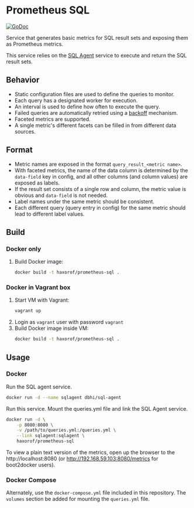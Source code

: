 # Prometheus SQL

[![GoDoc](https://godoc.org/github.com/peakgames/prometheus-sql?status.svg)](https://godoc.org/github.com/peakgames/prometheus-sql)

Service that generates basic metrics for SQL result sets and exposing them as Prometheus metrics.

This service relies on the [SQL Agent](https://github.com/peakgames/sql-agent) service to execute and return the SQL result sets.

## Behavior

- Static configuration files are used to define the queries to monitor.
- Each query has a designated worker for execution.
- An interval is used to define how often to execute the query.
- Failed queries are automatically retried using a [backoff](https://en.wikipedia.org/wiki/Exponential_backoff) mechanism.
- Faceted metrics are supported.
- A single metric's different facets can be filled in from different data sources.

## Format

- Metric names are exposed in the format `query_result_<metric name>`.
- With faceted metrics, the name of the data column is determined by the `data-field` key in config, and all other columns (and column values) are exposed as labels.
- If the result set consists of a single row and column, the metric value is obvious and `data-field` is not needed.
- Label names under the same metric should be consistent.
- Each different query (query entry in config) for the same metric should lead to different label values.

## Build

### Docker only

1. Build Docker image:
    ```bash
    docker build -t haxorof/prometheus-sql .
    ```

### Docker in Vagrant box

1. Start VM with Vagrant:
    ```bash
    vagrant up
    ```
1. Login as `vagrant` user with password `vagrant`
1. Build Docker image inside VM:
    ```bash
    docker build -t haxorof/prometheus-sql .
    ```

## Usage

### Docker

Run the SQL agent service.

```bash
docker run -d --name sqlagent dbhi/sql-agent
```

Run this service. Mount the queries.yml file and link the SQL Agent service.

```bash
docker run -d \
    -p 8080:8080 \
    -v /path/to/queries.yml:/queries.yml \
    --link sqlagent:sqlagent \
    haxorof/prometheus-sql
```

To view a plain text version of the metrics, open up the browser to the http://localhost:8080 (or http://192.168.59.103:8080/metrics for boot2docker users).


### Docker Compose

Alternately, use the `docker-compose.yml` file included in this repository. The `volumes` section be added for mounting the `queries.yml` file.
